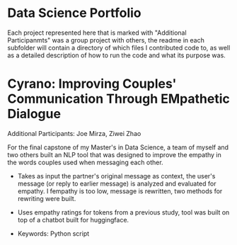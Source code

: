 # Data Science Portfolio
Each project represented here that is marked with "Additional Participanmts" was a group project with others, the readme in each subfolder will contain a directory of which files I contributed code to, as well as a detailed description of how to run the code and what its purpose was.

# Cyrano: Improving Couples' Communication Through EMpathetic Dialogue
Additional Participants: Joe Mirza, Ziwei Zhao

For the final capstone of my Master's in Data Science, a team of myself and two others built an NLP tool that was designed to improve the empathy in the words couples used when messaging each other. 

- Takes as input the partner's original message as context, the user's message (or reply to earlier message) is analyzed and evaluated for empathy. I fempathy is too low, message is rewritten, two methods for rewriting were built. 

- Uses empathy ratings for tokens from a previous study, tool was built on top of a chatbot built for huggingface.

- Keywords: Python script
